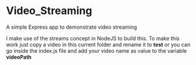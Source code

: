 # Video_Streaming
A simple Express app to demonstrate video streaming

I make use of the streams concept in NodeJS to build this. To make this work just copy a video in this current folder and rename it to **test** or you can go inside the index.js file and add your video name as value to the variable **videoPath**
